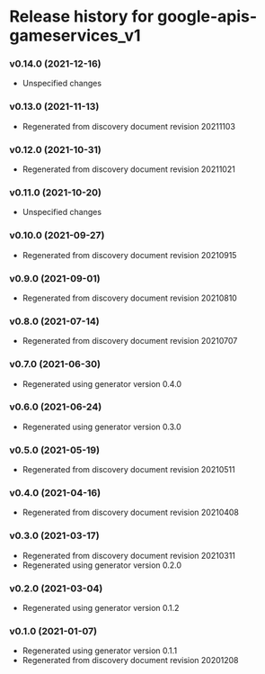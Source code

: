 # Release history for google-apis-gameservices_v1

### v0.14.0 (2021-12-16)

* Unspecified changes

### v0.13.0 (2021-11-13)

* Regenerated from discovery document revision 20211103

### v0.12.0 (2021-10-31)

* Regenerated from discovery document revision 20211021

### v0.11.0 (2021-10-20)

* Unspecified changes

### v0.10.0 (2021-09-27)

* Regenerated from discovery document revision 20210915

### v0.9.0 (2021-09-01)

* Regenerated from discovery document revision 20210810

### v0.8.0 (2021-07-14)

* Regenerated from discovery document revision 20210707

### v0.7.0 (2021-06-30)

* Regenerated using generator version 0.4.0

### v0.6.0 (2021-06-24)

* Regenerated using generator version 0.3.0

### v0.5.0 (2021-05-19)

* Regenerated from discovery document revision 20210511

### v0.4.0 (2021-04-16)

* Regenerated from discovery document revision 20210408

### v0.3.0 (2021-03-17)

* Regenerated from discovery document revision 20210311
* Regenerated using generator version 0.2.0

### v0.2.0 (2021-03-04)

* Regenerated using generator version 0.1.2

### v0.1.0 (2021-01-07)

* Regenerated using generator version 0.1.1
* Regenerated from discovery document revision 20201208

